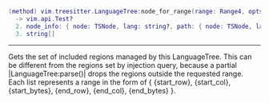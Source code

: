 ```lua
(method) vim.treesitter.LanguageTree:node_for_range(range: Range4, opts?: vim.treesitter.LanguageTree.tree_for_range.Opts)
  -> vim.api.Test?
  2. node_info: { node: TSNode, lang: string?, path: { node: TSNode, lang: string } }?
  3. string[]
```

---

Gets the set of included regions managed by this LanguageTree. This can be different from the
regions set by injection query, because a partial |LanguageTree:parse()| drops the regions
outside the requested range.
Each list represents a range in the form of
{ {start_row}, {start_col}, {start_bytes}, {end_row}, {end_col}, {end_bytes} }.
